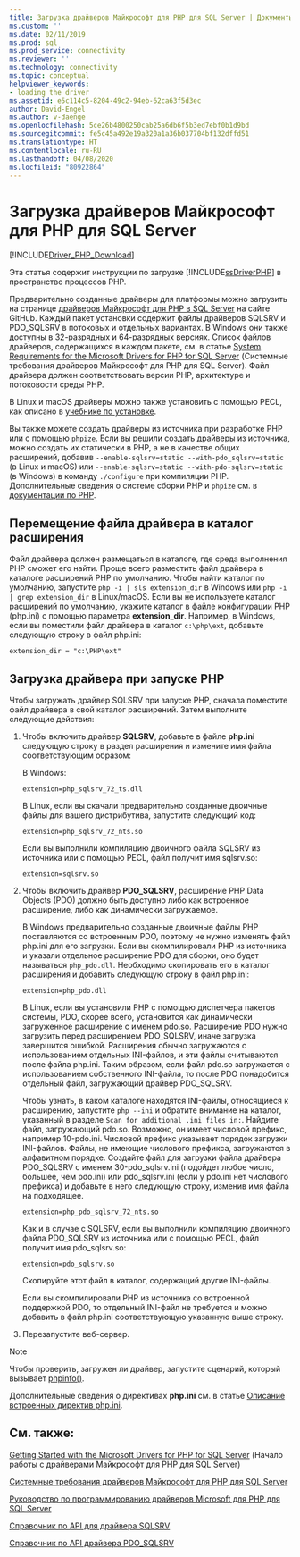 ```yaml
---
title: Загрузка драйверов Майкрософт для PHP для SQL Server | Документы Майкрософт
ms.custom: ''
ms.date: 02/11/2019
ms.prod: sql
ms.prod_service: connectivity
ms.reviewer: ''
ms.technology: connectivity
ms.topic: conceptual
helpviewer_keywords:
- loading the driver
ms.assetid: e5c114c5-8204-49c2-94eb-62ca63f5d3ec
author: David-Engel
ms.author: v-daenge
ms.openlocfilehash: 5ce26b4800250cab25a6db6f5b3ed7ebf0b1d9bd
ms.sourcegitcommit: fe5c45a492e19a320a1a36b037704bf132dffd51
ms.translationtype: HT
ms.contentlocale: ru-RU
ms.lasthandoff: 04/08/2020
ms.locfileid: "80922864"
---
```

# <a name="loading-the-microsoft-drivers-for-php-for-sql-server"></a>Загрузка драйверов Майкрософт для PHP для SQL Server
[!INCLUDE[Driver_PHP_Download](../../includes/driver_php_download.md)]

Эта статья содержит инструкции по загрузке [!INCLUDE[ssDriverPHP](../../includes/ssdriverphp_md.md)] в пространство процессов PHP.  
  
Предварительно созданные драйверы для платформы можно загрузить на странице [драйверов Майкрософт для PHP в SQL Server](https://github.com/Microsoft/msphpsql/releases) на сайте GitHub. Каждый пакет установки содержит файлы драйверов SQLSRV и PDO_SQLSRV в потоковых и отдельных вариантах. В Windows они также доступны в 32-разрядных и 64-разрядных версиях. Список файлов драйверов, содержащихся в каждом пакете, см. в статье [System Requirements for the Microsoft Drivers for PHP for SQL Server](../../connect/php/system-requirements-for-the-php-sql-driver.md) (Системные требования драйверов Майкрософт для PHP для SQL Server). Файл драйвера должен соответствовать версии PHP, архитектуре и потоковости среды PHP.

В Linux и macOS драйверы можно также установить с помощью PECL, как описано в [учебнике по установке](../../connect/php/installation-tutorial-linux-mac.md).

Вы также можете создать драйверы из источника при разработке PHP или с помощью `phpize`. Если вы решили создать драйверы из источника, можно создать их статически в PHP, а не в качестве общих расширений, добавив `--enable-sqlsrv=static --with-pdo_sqlsrv=static` (в Linux и macOS) или `--enable-sqlsrv=static --with-pdo-sqlsrv=static` (в Windows) в команду `./configure` при компиляции PHP. Дополнительные сведения о системе сборки PHP и `phpize` см. в [документации по PHP](http://php.net/manual/install.php).
  
## <a name="moving-the-driver-file-into-your-extension-directory"></a>Перемещение файла драйвера в каталог расширения  
Файл драйвера должен размещаться в каталоге, где среда выполнения PHP сможет его найти. Проще всего разместить файл драйвера в каталоге расширений PHP по умолчанию. Чтобы найти каталог по умолчанию, запустите `php -i | sls extension_dir` в Windows или `php -i | grep extension_dir` в Linux/macOS. Если вы не используете каталог расширений по умолчанию, укажите каталог в файле конфигурации PHP (php.ini) с помощью параметра **extension_dir**. Например, в Windows, если вы поместили файл драйвера в каталог `c:\php\ext`, добавьте следующую строку в файл php.ini:
  
```  
extension_dir = "c:\PHP\ext"  
```

## <a name="loading-the-driver-at-php-startup"></a>Загрузка драйвера при запуске PHP  
Чтобы загружать драйвер SQLSRV при запуске PHP, сначала поместите файл драйвера в свой каталог расширений. Затем выполните следующие действия:  
  
1.  Чтобы включить драйвер **SQLSRV**, добавьте в файле **php.ini** следующую строку в раздел расширения и измените имя файла соответствующим образом:  
  
    В Windows: 
    ```  
    extension=php_sqlsrv_72_ts.dll  
    ```  
    В Linux, если вы скачали предварительно созданные двоичные файлы для вашего дистрибутива, запустите следующий код: 
    ```  
    extension=php_sqlsrv_72_nts.so  
    ```
    Если вы выполнили компиляцию двоичного файла SQLSRV из источника или с помощью PECL, файл получит имя sqlsrv.so:
    ```
    extension=sqlsrv.so
    ```
  
2.  Чтобы включить драйвер **PDO_SQLSRV**, расширение PHP Data Objects (PDO) должно быть доступно либо как встроенное расширение, либо как динамически загружаемое.

    В Windows предварительно созданные двоичные файлы PHP поставляются со встроенным PDO, поэтому не нужно изменять файл php.ini для его загрузки. Если вы скомпилировали PHP из источника и указали отдельное расширение PDO для сборки, оно будет называться `php_pdo.dll`. Необходимо скопировать его в каталог расширения и добавить следующую строку в файл php.ini:  
    ```
    extension=php_pdo.dll  
    ```
    В Linux, если вы установили PHP с помощью диспетчера пакетов системы, PDO, скорее всего, установится как динамически загруженное расширение с именем pdo.so. Расширение PDO нужно загрузить перед расширением PDO_SQLSRV, иначе загрузка завершится ошибкой. Расширения обычно загружаются с использованием отдельных INI-файлов, и эти файлы считываются после файла php.ini. Таким образом, если файл pdo.so загружается с использованием собственного INI-файла, то после PDO понадобится отдельный файл, загружающий драйвер PDO_SQLSRV. 

    Чтобы узнать, в каком каталоге находятся INI-файлы, относящиеся к расширению, запустите `php --ini` и обратите внимание на каталог, указанный в разделе `Scan for additional .ini files in:`. Найдите файл, загружающий pdo.so. Возможно, он имеет числовой префикс, например 10-pdo.ini. Числовой префикс указывает порядок загрузки INI-файлов. Файлы, не имеющие числового префикса, загружаются в алфавитном порядке. Создайте файл для загрузки файла драйвера PDO_SQLSRV с именем 30-pdo_sqlsrv.ini (подойдет любое число, большее, чем pdo.ini) или pdo_sqlsrv.ini (если у pdo.ini нет числового префикса) и добавьте в него следующую строку, изменив имя файла на подходящее.  
    ```
    extension=php_pdo_sqlsrv_72_nts.so
    ```
    Как и в случае с SQLSRV, если вы выполнили компиляцию двоичного файла PDO_SQLSRV из источника или с помощью PECL, файл получит имя pdo_sqlsrv.so:
    ```
    extension=pdo_sqlsrv.so
    ```
    Скопируйте этот файл в каталог, содержащий другие INI-файлы. 

    Если вы скомпилировали PHP из источника со встроенной поддержкой PDO, то отдельный INI-файл не требуется и можно добавить в файл php.ini соответствующую указанную выше строку.
  
3.  Перезапустите веб-сервер.  
  
> [!NOTE]  
> Чтобы проверить, загружен ли драйвер, запустите сценарий, который вызывает [phpinfo()](https://php.net/manual/en/function.phpinfo.php).  
  
Дополнительные сведения о директивах **php.ini** см. в статье [Описание встроенных директив php.ini](https://php.net/manual/en/ini.core.php).  
  
## <a name="see-also"></a>См. также:  
[Getting Started with the Microsoft Drivers for PHP for SQL Server](../../connect/php/getting-started-with-the-php-sql-driver.md) (Начало работы с драйверами Майкрософт для PHP для SQL Server)

[Системные требования драйверов Майкрософт для PHP для SQL Server](../../connect/php/system-requirements-for-the-php-sql-driver.md)

[Руководство по программированию драйверов Microsoft для PHP для SQL Server](../../connect/php/programming-guide-for-php-sql-driver.md)

[Справочник по API для драйвера SQLSRV](../../connect/php/sqlsrv-driver-api-reference.md)

[Справочник по API драйвера PDO_SQLSRV](../../connect/php/pdo-sqlsrv-driver-reference.md)  
  
